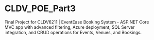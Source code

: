 # CLDV_POE_Part3
Final Project for CLDV6211 | EventEase Booking System - ASP.NET Core MVC app with advanced filtering, Azure deployment, SQL Server integration, and CRUD operations for Events, Venues, and Bookings.
